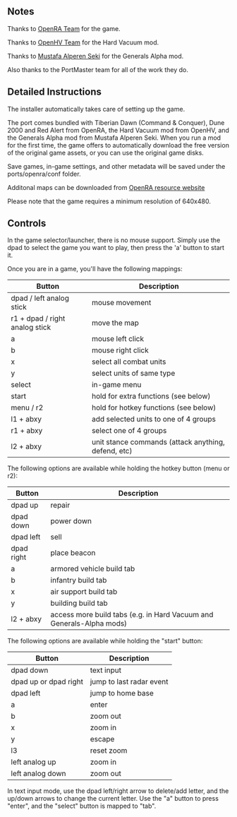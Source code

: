 ## Notes

Thanks to [OpenRA Team](https://www.openra.net) for the game.

Thanks to [OpenHV Team](https://www.openhv.net) for the Hard Vacuum mod.

Thanks to [Mustafa Alperen Seki](https://github.com/MustaphaTR/Generals-Alpha) for the Generals Alpha mod.

Also thanks to the PortMaster team for all of the work they do.

## Detailed Instructions

The installer automatically takes care of setting up the game.

The port comes bundled with Tiberian Dawn (Command & Conquer), Dune 2000 and Red Alert from OpenRA, the Hard Vacuum mod from OpenHV, and the Generals Alpha mod from Mustafa Alperen Seki. When you run a mod for the first time, the game offers to automatically download the free version of the original game assets, or you can use the original game disks.

Save games, in-game settings, and other metadata will be saved under the ports/openra/conf folder.

Additonal maps can be downloaded from [OpenRA resource website](https://resource.openra.net/maps/)

Please note that the game requires a minimum resolution of 640x480.

## Controls

In the game selector/launcher, there is no mouse support. Simply use the dpad to select the game you want to play, then press the 'a' button to start it.

Once you are in a game, you'll have the following mappings:

| Button | Description |
| - | - |
| dpad / left analog stick | mouse movement |
| r1 + dpad / right analog stick | move the map |
| a | mouse left click |
| b | mouse right click |
| x | select all combat units |
| y | select units of same type |
| select | in-game menu |
| start | hold for extra functions (see below) |
| menu / r2 | hold for hotkey functions (see below) |
| l1 + abxy | add selected units to one of 4 groups |
| r1 + abxy | select one of 4 groups |
| l2 + abxy | unit stance commands (attack anything, defend, etc) |

The following options are available while holding the hotkey button (menu or r2):

| Button | Description |
| - | - |
| dpad up | repair |
| dpad down | power down |
| dpad left | sell |
| dpad right | place beacon |
| a | armored vehicle build tab |
| b | infantry build tab |
| x | air support build tab |
| y | building build tab |
| l2 + abxy | access more build tabs (e.g. in Hard Vacuum and Generals-Alpha mods) |

The following options are available while holding the "start" button:

| Button | Description |
| - | - |
| dpad down | text input |
| dpad up or dpad right | jump to last radar event |
| dpad left | jump to home base |
| a | enter |
| b | zoom out |
| x | zoom in |
| y | escape |
| l3 | reset zoom |
| left analog up | zoom in |
| left analog down | zoom out |

In text input mode, use the dpad left/right arrow to delete/add letter, and the up/down arrows to change the current letter. Use the "a" button to press "enter", and the "select" button is mapped to "tab".
